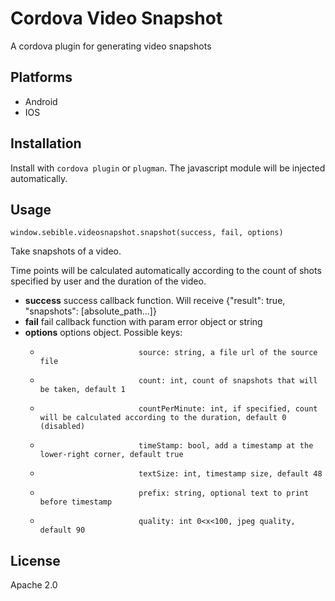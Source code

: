 Cordova Video Snapshot
======================

A cordova plugin for generating video snapshots

Platforms
---------

* Android
* IOS

Installation
------------

Install with `cordova plugin` or `plugman`. The javascript module will be injected automatically.

Usage
-----

`window.sebible.videosnapshot.snapshot(success, fail, options)`

Take snapshots of a video. 

Time points will be calculated automatically according to the count of shots specified by user 
and the duration of the video. 


* **success**		success callback function. Will receive {"result": true, "snapshots": [absolute_path...]}
* **fail**		fail callback function with param error object or string
* **options**		options object. Possible keys:
    *							source: string, a file url of the source file
    *							count: int, count of snapshots that will be taken, default 1
    *							countPerMinute: int, if specified, count will be calculated according to the duration, default 0 (disabled)
    *							timeStamp: bool, add a timestamp at the lower-right corner, default true
    *							textSize: int, timestamp size, default 48
    *							prefix: string, optional text to print before timestamp
    *							quality: int 0<x<100, jpeg quality, default 90



License 
-------

Apache 2.0